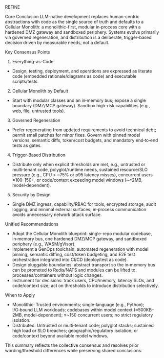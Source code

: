 REFINE

Core Conclusion
LLM-native development replaces human-centric abstractions with code as the single source of truth and defaults to a Cellular Monolith: a monolithic-first, modular in‑process core with a hardened DMZ gateway and sandboxed periphery. Systems evolve primarily via governed regeneration, and distribution is a deliberate, trigger-based decision driven by measurable needs, not a default.

Key Consensus Points
1) Everything-as-Code
- Design, testing, deployment, and operations are expressed as literate code (embedded rationale/diagrams as code) and executable scripts/tests.
2) Cellular Monolith by Default
- Start with modular classes and an in‑memory bus; expose a single boundary (DMZ/MCP gateway). Sandbox high-risk capabilities (e.g., web, file, untrusted tools).
3) Governed Regeneration
- Prefer regenerating from updated requirements to avoid technical debt; permit small patches for minor fixes. Govern with pinned model versions, semantic diffs, token/cost budgets, and mandatory end‑to‑end tests as gates.
4) Trigger‑Based Distribution
- Distribute only when explicit thresholds are met, e.g., untrusted or multi‑tenant code, polyglot/runtime needs, sustained resource/SLO pressure (e.g., CPU > ~75% or p95 latency misses), concurrent users ≈100–150+, or code/context exceeding model windows (~≥2MB, model‑dependent).
5) Security by Design
- Single DMZ ingress, capability/RBAC for tools, encrypted storage, audit logging, and minimal external surfaces; in‑process communication avoids unnecessary network attack surface.

Unified Recommendations
- Adopt the Cellular Monolith blueprint: single-repo modular codebase, in‑memory bus, one hardened DMZ/MCP gateway, and sandboxed periphery (e.g., WASM/gVisor).
- Implement a GenOps toolchain: automated regeneration with model pinning, semantic diffing, cost/token budgeting, and E2E test orchestration integrated into CI/CD (deploy/test as code).
- Design pluggable boundaries: abstract transport so the in‑memory bus can be promoted to Redis/NATS and modules can be lifted to processes/containers without logic changes.
- Instrument for decisions: track users, CPU/memory, latency SLOs, and code/context size; act on thresholds to introduce distribution selectively.

When to Apply
- Monolithic: Trusted environments; single‑language (e.g., Python); I/O‑bound LLM workloads; codebases within model context (≈500KB–2MB, model‑dependent); ≤~150 concurrent users; no strict regulatory isolation.
- Distributed: Untrusted or multi‑tenant code; polyglot stacks; sustained high load or SLO breaches; geographic/regulatory isolation; or code/context beyond available model windows.

This summary reflects the collective consensus and resolves prior wording/threshold differences while preserving shared conclusions.